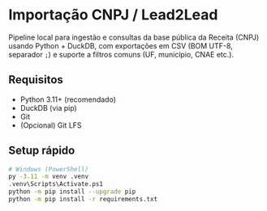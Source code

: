 # Importação CNPJ / Lead2Lead

Pipeline local para ingestão e consultas da base pública da Receita (CNPJ) usando Python + DuckDB, com exportações em CSV (BOM UTF-8, separador `;`) e suporte a filtros comuns (UF, município, CNAE etc.).

## Requisitos
- Python 3.11+ (recomendado)
- DuckDB (via pip)
- Git
- (Opcional) Git LFS

## Setup rápido
```bash
# Windows (PowerShell)
py -3.11 -m venv .venv
.venv\Scripts\Activate.ps1
python -m pip install --upgrade pip
python -m pip install -r requirements.txt
